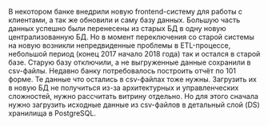 В некотором банке внедрили новую frontend-систему для работы с клиентами, а так же обновили и саму базу данных. Большую часть данных успешно были перенесены из старых БД в одну новую централизованную БД.  Но в момент переключения со старой системы на новую возникли непредвиденные проблемы в ETL-процессе, небольшой период (конец 2017 начало 2018 года) так и остался в старой базе. Старую базу отключили, а не выгруженные данные сохранили в csv-файлы. Недавно банку потребовалось построить отчёт по 101 форме. Те данные что остались в csv-файлах тоже нужны. Загрузить их в новую БД не получиться из-за архитектурных и управленческих сложностей, нужно рассчитать витрину отдельно. Но для этого сначала нужно загрузить исходные данные из csv-файлов в детальный слой (DS) хранилища в PostgreSQL.
